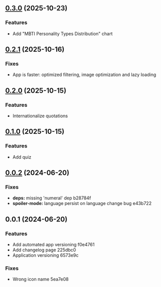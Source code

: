 ## [0.3.0](https://github.com/lut3k-IT/aot-app/compare/v0.2.1...v0.3.0) (2025-10-23)

### Features

* Add "MBTI Personality Types Distribution" chart

## [0.2.1](https://github.com/lut3k-IT/aot-app/compare/v0.2.0...v0.2.1) (2025-10-16)

### Fixes

* App is faster: optimized filtering, image optimization and lazy loading

## [0.2.0](https://github.com/lut3k-IT/aot-app/compare/v0.1.0...v0.2.0) (2025-10-15)

### Features

* Internationalize quotations

## [0.1.0](https://github.com/lut3k-IT/aot-app/compare/v0.0.2...v0.1.0) (2025-10-15)

### Features

* Add quiz

## [0.0.2](https://github.com/lut3k-IT/aot-app/compare/v0.0.1...v0.0.2) (2024-06-20)

### Fixes

* **deps:** missing 'numeral' dep b28784f
* **spoiler-mode:** language persist on language change bug e43b722

## 0.0.1 (2024-06-20)

### Features

* Add automated app versioning f0e4761
* Add changelog page 225dbc0
* Application versioning 6573e9c

### Fixes

* Wrong icon name 5ea7e08